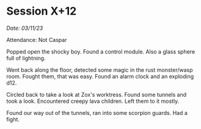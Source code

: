 # Session X+12

_Date: 03/11/23_

Attendance: Not Caspar

Popped open the shocky boy. Found a control module. Also a glass sphere full of lightning.

Went back along the floor, detected some magic in the rust monster/wasp room. Fought them, that was easy. Found an alarm clock and an exploding d12.

Circled back to take a look at Zox's worktress. Found some tunnels and took a look. Encountered creepy lava children. Left them to it mostly.

Found our way out of the tunnels, ran into some scorpion guards. Had a fight.

